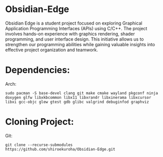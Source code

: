 # Obsidian-Edge

Obsidian Edge is a student project focused on exploring Graphical Application Programming Interfaces (APIs) using C/C++. The project involves hands-on experience with graphics rendering, shader programming, and user interface design. This initiative allows us to strengthen our programming abilities while gaining valuable insights into effective project organization and teamwork.

# Dependencies:
Arch:
```
sudo pacman -S base-devel clang git make cmake wayland pkgconf ninja doxygen glfw libxkbcommon libx11 libxrandr libxinerama libxcursor libxi gcc-objc glew gtest gdb glibc valgrind debuginfod graphviz
```

# Cloning Project:

Git:

```
git clone --recurse-submodules https://github.com/shiroekuroha/Obsidian-Edge.git
```